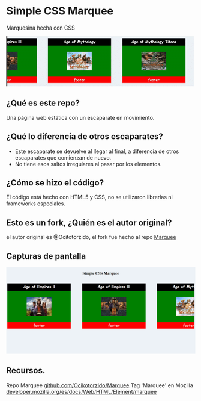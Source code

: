 # Simple CSS Marquee
Marquesina hecha con CSS

[![Screenshot](./screenshot/Marquee.gif)](https://github.com/Ocikotorzido/Marquee)

## ¿Qué es este repo?
Una página web estática con un escaparate en movimiento.

## ¿Qué lo diferencia de otros escaparates?
- Este escaparate se devuelve al llegar al final, a diferencia de otros escaparates que comienzan de nuevo.
- No tiene esos saltos irregulares al pasar por los elementos.

## ¿Cómo se hizo el código?
El código está hecho con HTML5 y CSS, no se utilizaron librerías ni frameworks especiales.

## Esto es un fork, ¿Quién es el autor original?
el autor original es @Ocitotorzido, el fork fue hecho al repo [Marquee](https://github.com/Ocikotorzido/Marquee)

## Capturas de pantalla
[![Screenshot](./screenshot/screencapture-index-2021-04-28-12_09_23.png)](https://github.com/Ocikotorzido/Marquee)

## Recursos.
Repo Marquee [github.com/Ocikotorzido/Marquee](https://github.com/Ocikotorzido/Marquee)
Tag 'Marquee' en Mozilla [developer.mozilla.org/es/docs/Web/HTML/Element/marquee](https://developer.mozilla.org/es/docs/Web/HTML/Element/marquee)